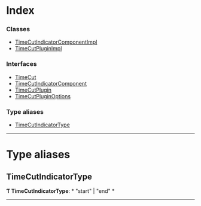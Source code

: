 

# Index

### Classes

* [TimeCutIndicatorComponentImpl](../classes/timecutplugin.timecutindicatorcomponentimpl.md)
* [TimeCutPluginImpl](../classes/timecutplugin.timecutpluginimpl.md)

### Interfaces

* [TimeCut](../interfaces/timecutplugin.timecut.md)
* [TimeCutIndicatorComponent](../interfaces/timecutplugin.timecutindicatorcomponent.md)
* [TimeCutPlugin](../interfaces/timecutplugin.timecutplugin-1.md)
* [TimeCutPluginOptions](../interfaces/timecutplugin.timecutpluginoptions.md)

### Type aliases

* [TimeCutIndicatorType](timecutplugin.md#timecutindicatortype)

---

# Type aliases

<a id="timecutindicatortype"></a>

##  TimeCutIndicatorType

**Ƭ TimeCutIndicatorType**: * "start" &#124; "end"
*

___

